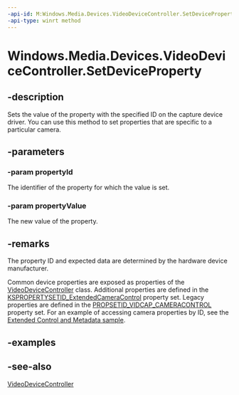 ```yaml
---
-api-id: M:Windows.Media.Devices.VideoDeviceController.SetDeviceProperty(System.String,System.Object)
-api-type: winrt method
---
```


<!-- Method syntax
public void SetDeviceProperty(System.String propertyId, System.Object propertyValue)
-->

# Windows.Media.Devices.VideoDeviceController.SetDeviceProperty

## -description
Sets the value of the property with the specified ID on the capture device driver. You can use this method to set properties that are specific to a particular camera.

## -parameters
### -param propertyId
The identifier of the property for which the value is set.

### -param propertyValue
The new value of the property.

## -remarks

The property ID and expected data are determined by the hardware device manufacturer.

Common device properties are exposed as properties of the [VideoDeviceController](videodevicecontroller.md) class. Additional properties are defined in the [KSPROPERTYSETID_ExtendedCameraControl](/windows-hardware/drivers/stream/kspropertysetid-extendedcameracontrol) property set. Legacy properties are defined in the [PROPSETID_VIDCAP_CAMERACONTROL](/windows-hardware/drivers/stream/propsetid-vidcap-cameracontrol) property set. For an example of accessing camera properties by ID, see the [Extended Control and Metadata sample](https://github.com/microsoft/Windows-Camera/tree/master/Samples/ExtendedControlAndMetadata).

## -examples

## -see-also
[VideoDeviceController](videodevicecontroller.md)